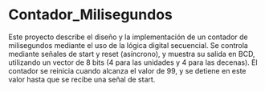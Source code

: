# Contador_Milisegundos
Este proyecto describe el diseño y la implementación de un contador de milisegundos mediante el uso de la lógica digital secuencial. Se controla mediante señales de start y reset (asíncrono), y muestra su salida en BCD, utilizando un vector de 8 bits (4 para las unidades y 4 para las decenas). El contador se reinicia cuando alcanza el valor de 99, y se detiene en este valor hasta que se recibe una señal de start.
